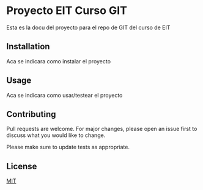 # Proyecto EIT Curso GIT

Esta es la docu del proyecto para el repo de GIT del curso de EIT

## Installation

Aca se indicara como instalar el proyecto

## Usage

Aca se indicara como usar/testear el proyecto

## Contributing
Pull requests are welcome. For major changes, please open an issue first to discuss what you would like to change.

Please make sure to update tests as appropriate.

## License
[MIT](https://choosealicense.com/licenses/mit/)

